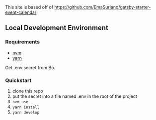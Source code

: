 This site is based off of https://github.com/EmaSuriano/gatsby-starter-event-calendar

## Local Development Environment

### Requirements

- [nvm](https://github.com/nvm-sh/nvm#installing-and-updating)
- [yarn](https://classic.yarnpkg.com/en/docs/install)

Get .env secret from Bo.

### Quickstart

1. clone this repo
2. put the secret into a file named .env in the root of the project
3. `nvm use`
4. `yarn install`
5. `yarn develop`

